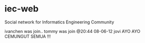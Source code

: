 iec-web
=======

Social network for Informatics Engineering Community

ivanchen was join..
tommy was join @20:44 08-06-12
jovi
AYO AYO CEMUNGUT SEMUA !!!